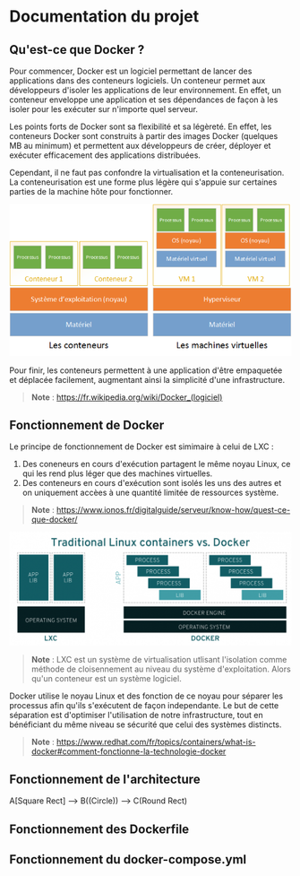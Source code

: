 # Documentation du projet

## Qu'est-ce que Docker ?

Pour commencer, Docker est un logiciel permettant de lancer des applications dans des conteneurs logiciels. 
Un conteneur permet aux développeurs d'isoler les applications de leur environnement. En effet, un conteneur enveloppe une application et ses dépendances de façon à les isoler pour les exécuter sur n'importe quel serveur.

Les points forts de Docker sont sa flexibilité et sa légèreté. En effet, les conteneurs Docker sont construits à partir des images Docker (quelques MB au minimum) et permettent aux développeurs de créer, déployer et exécuter efficacement des applications distribuées.

Cependant, il ne faut pas confondre la virtualisation et la conteneurisation. La conteneurisation est une forme plus légère qui s'appuie sur certaines parties de la machine hôte pour fonctionner.

![alt text](https://github.com/Tomston/Bouton_Thomas_SRB_2022_Docker/blob/main/Image.png)

Pour finir, les conteneurs permettent à une application d'être empaquetée et déplacée facilement, augmentant ainsi la simplicité d'une infrastructure.

> **Note** : https://fr.wikipedia.org/wiki/Docker_(logiciel)


## Fonctionnement de Docker

Le principe de fonctionnement de Docker est simimaire à celui de LXC :
1. Des coneneurs en cours d'exécution partagent le même noyau Linux, ce qui les rend plus léger que des machines virtuelles.
2. Des conteneurs en cours d'exécution sont isolés les uns des autres et on uniquement accèes à une quantité limitée de ressources système.

> **Note** : https://www.ionos.fr/digitalguide/serveur/know-how/quest-ce-que-docker/

![alt text](https://github.com/Tomston/Bouton_Thomas_SRB_2022_Docker/blob/main/Image2.png)

> **Note** : LXC est un système de virtualisation utlisant l'isolation comme méthode de cloisennement au niveau du système d'exploitation. Alors qu'un conteneur est un système logiciel.

Docker utilise le noyau Linux et des fonction de ce noyau pour séparer les processus afin qu'ils s'exécutent de façon independante.
Le but de cette séparation est d'optimiser l'utilisation de notre infrastructure, tout en bénéficiant du même niveau se sécurité que celui des systèmes distincts.

> **Note** : https://www.redhat.com/fr/topics/containers/what-is-docker#comment-fonctionne-la-technologie-docker


## Fonctionnement de l'architecture


A[Square Rect] --> B((Circle)) --> C(Round Rect)


## Fonctionnement des Dockerfile


## Fonctionnement du docker-compose.yml
